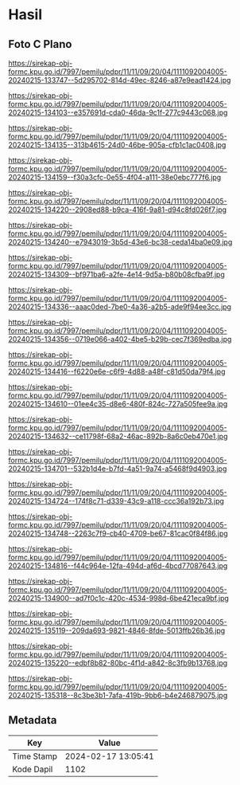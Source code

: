 # Hasil

## Foto C Plano

https://sirekap-obj-formc.kpu.go.id/7997/pemilu/pdpr/11/11/09/20/04/1111092004005-20240215-133747--5d295702-814d-49ec-8246-a87e9ead1424.jpg

https://sirekap-obj-formc.kpu.go.id/7997/pemilu/pdpr/11/11/09/20/04/1111092004005-20240215-134103--e357691d-cda0-46da-9c1f-277c9443c068.jpg

https://sirekap-obj-formc.kpu.go.id/7997/pemilu/pdpr/11/11/09/20/04/1111092004005-20240215-134135--313b4615-24d0-46be-905a-cfb1c1ac0408.jpg

https://sirekap-obj-formc.kpu.go.id/7997/pemilu/pdpr/11/11/09/20/04/1111092004005-20240215-134159--f30a3cfc-0e55-4f04-a111-38e0ebc777f6.jpg

https://sirekap-obj-formc.kpu.go.id/7997/pemilu/pdpr/11/11/09/20/04/1111092004005-20240215-134220--2908ed88-b9ca-416f-9a81-d94c8fd026f7.jpg

https://sirekap-obj-formc.kpu.go.id/7997/pemilu/pdpr/11/11/09/20/04/1111092004005-20240215-134240--e7943019-3b5d-43e6-bc38-ceda14ba0e09.jpg

https://sirekap-obj-formc.kpu.go.id/7997/pemilu/pdpr/11/11/09/20/04/1111092004005-20240215-134309--bf971ba6-a2fe-4e14-9d5a-b80b08cfba9f.jpg

https://sirekap-obj-formc.kpu.go.id/7997/pemilu/pdpr/11/11/09/20/04/1111092004005-20240215-134336--aaac0ded-7be0-4a36-a2b5-ade9f94ee3cc.jpg

https://sirekap-obj-formc.kpu.go.id/7997/pemilu/pdpr/11/11/09/20/04/1111092004005-20240215-134356--0719e066-a402-4be5-b29b-cec7f369edba.jpg

https://sirekap-obj-formc.kpu.go.id/7997/pemilu/pdpr/11/11/09/20/04/1111092004005-20240215-134416--f6220e6e-c6f9-4d88-a48f-c81d50da79f4.jpg

https://sirekap-obj-formc.kpu.go.id/7997/pemilu/pdpr/11/11/09/20/04/1111092004005-20240215-134610--01ee4c35-d8e6-480f-824c-727a505fee9a.jpg

https://sirekap-obj-formc.kpu.go.id/7997/pemilu/pdpr/11/11/09/20/04/1111092004005-20240215-134632--ce11798f-68a2-46ac-892b-8a6c0eb470e1.jpg

https://sirekap-obj-formc.kpu.go.id/7997/pemilu/pdpr/11/11/09/20/04/1111092004005-20240215-134701--532b1d4e-b7fd-4a51-9a74-a5468f9d4903.jpg

https://sirekap-obj-formc.kpu.go.id/7997/pemilu/pdpr/11/11/09/20/04/1111092004005-20240215-134724--174f8c71-d339-43c9-a118-ccc36a192b73.jpg

https://sirekap-obj-formc.kpu.go.id/7997/pemilu/pdpr/11/11/09/20/04/1111092004005-20240215-134748--2263c7f9-cb40-4709-be67-81cac0f84f86.jpg

https://sirekap-obj-formc.kpu.go.id/7997/pemilu/pdpr/11/11/09/20/04/1111092004005-20240215-134816--f44c964e-12fa-494d-af6d-4bcd77087643.jpg

https://sirekap-obj-formc.kpu.go.id/7997/pemilu/pdpr/11/11/09/20/04/1111092004005-20240215-134900--ad7f0c1c-420c-4534-998d-6be421eca9bf.jpg

https://sirekap-obj-formc.kpu.go.id/7997/pemilu/pdpr/11/11/09/20/04/1111092004005-20240215-135119--209da693-9821-4846-8fde-5013ffb26b36.jpg

https://sirekap-obj-formc.kpu.go.id/7997/pemilu/pdpr/11/11/09/20/04/1111092004005-20240215-135220--edbf8b82-80bc-4f1d-a842-8c3fb9b13768.jpg

https://sirekap-obj-formc.kpu.go.id/7997/pemilu/pdpr/11/11/09/20/04/1111092004005-20240215-135318--8c3be3b1-7afa-419b-9bb6-b4e246879075.jpg


## Metadata

| Key        | Value               |
| ---------- | ------------------- |
| Time Stamp | 2024-02-17 13:05:41 |
| Kode Dapil | 1102                |



